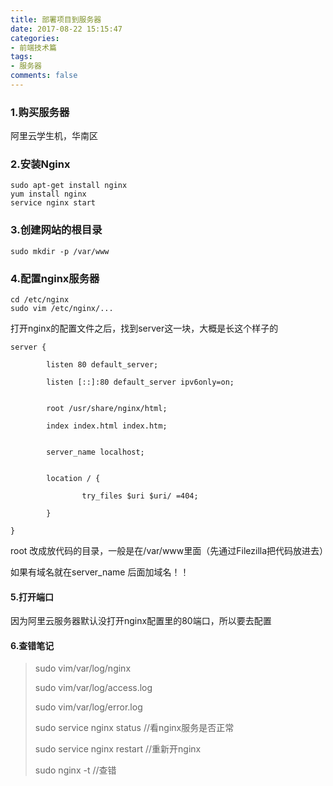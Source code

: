 ```yaml
---
title: 部署项目到服务器
date: 2017-08-22 15:15:47
categories:
- 前端技术篇
tags:
- 服务器
comments: false
---
```


### 1.购买服务器
阿里云学生机，华南区

### 2.安装Nginx

```
sudo apt-get install nginx
yum install nginx
service nginx start
```

### 3.创建网站的根目录

```
sudo mkdir -p /var/www
```

### 4.配置nginx服务器

```
cd /etc/nginx
sudo vim /etc/nginx/...
```

打开nginx的配置文件之后，找到server这一块，大概是长这个样子的


```
server {

        listen 80 default_server;

        listen [::]:80 default_server ipv6only=on;


        root /usr/share/nginx/html;

        index index.html index.htm;


        server_name localhost;


        location / {

                try_files $uri $uri/ =404;

        }

}
```

root 改成放代码的目录，一般是在/var/www里面（先通过Filezilla把代码放进去）

如果有域名就在server_name 后面加域名！！

#### 5.打开端口
因为阿里云服务器默认没打开nginx配置里的80端口，所以要去配置



#### 6.查错笔记
> sudo vim/var/log/nginx
> 
> sudo vim/var/log/access.log
> 
> sudo vim/var/log/error.log
> 
> sudo service nginx status //看nginx服务是否正常
> 
> sudo service nginx restart //重新开nginx
> 
> sudo nginx -t //查错

